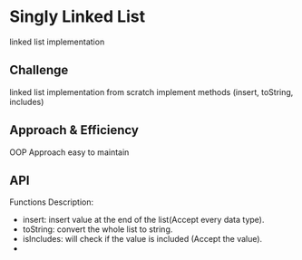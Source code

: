 # Singly Linked List
<!-- Short summary or background information -->
linked list implementation

## Challenge
<!-- Description of the challenge -->
linked list implementation from scratch 
implement methods (insert, toString, includes)

## Approach & Efficiency
<!-- What approach did you take? Why? What is the Big O space/time for this approach? -->
OOP Approach easy to maintain
## API
<!-- Description of each method publicly available to your Linked List -->

Functions Description:

- insert: insert value at the end of the list(Accept every data type).
- toString: convert the whole list to string.
- isIncludes: will check if the value is included (Accept the value).
- 

![]()